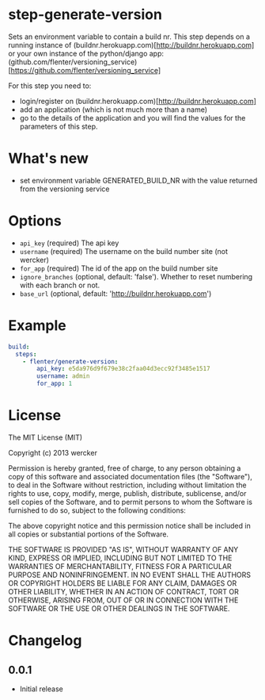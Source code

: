 # step-generate-version

Sets an environment variable to contain a build nr. This step depends on a running instance of (buildnr.herokuapp.com)[http://buildnr.herokuapp.com] or your own instance of the python/django app: (github.com/flenter/versioning_service)[https://github.com/flenter/versioning_service]

For this step you need to:

* login/register on (buildnr.herokuapp.com)[http://buildnr.herokuapp.com]
* add an application (which is not much more than a name)
* go to the details of the application and you will find the values for the parameters of this step.

# What's new

- set environment variable GENERATED_BUILD_NR with the value returned from the versioning service

# Options

* `api_key` (required) The api key
* `username` (required) The username on the build number site (not wercker)
* `for_app` (required) The id of the app on the build number site
* `ignore_branches` (optional, default: 'false'). Whether to reset numbering with each branch or not.
* `base_url` (optional, default: 'http://buildnr.herokuapp.com')

# Example

```yaml
build:
  steps:
    - flenter/generate-version:
        api_key: e5da976d9f679e38c2faa04d3ecc92f3485e1517
        username: admin
        for_app: 1
```

# License

The MIT License (MIT)

Copyright (c) 2013 wercker

Permission is hereby granted, free of charge, to any person obtaining a copy of
this software and associated documentation files (the "Software"), to deal in
the Software without restriction, including without limitation the rights to
use, copy, modify, merge, publish, distribute, sublicense, and/or sell copies of
the Software, and to permit persons to whom the Software is furnished to do so,
subject to the following conditions:

The above copyright notice and this permission notice shall be included in all
copies or substantial portions of the Software.

THE SOFTWARE IS PROVIDED "AS IS", WITHOUT WARRANTY OF ANY KIND, EXPRESS OR
IMPLIED, INCLUDING BUT NOT LIMITED TO THE WARRANTIES OF MERCHANTABILITY, FITNESS
FOR A PARTICULAR PURPOSE AND NONINFRINGEMENT. IN NO EVENT SHALL THE AUTHORS OR
COPYRIGHT HOLDERS BE LIABLE FOR ANY CLAIM, DAMAGES OR OTHER LIABILITY, WHETHER
IN AN ACTION OF CONTRACT, TORT OR OTHERWISE, ARISING FROM, OUT OF OR IN
CONNECTION WITH THE SOFTWARE OR THE USE OR OTHER DEALINGS IN THE SOFTWARE.

# Changelog

## 0.0.1

- Initial release
